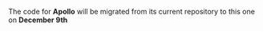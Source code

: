 The code for **Apollo** will be migrated from its current repository to this one on **December 9th**

